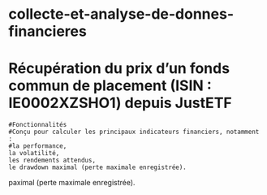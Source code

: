 # collecte-et-analyse-de-donnes-financieres

# Récupération du prix d’un fonds commun de placement (ISIN : IE0002XZSHO1) depuis JustETF
    
    #Fonctionnalités
    #Conçu pour calculer les principaux indicateurs financiers, notamment :
    #la performance,
    la volatilité,
    les rendements attendus,
    le drawdown maximal (perte maximale enregistrée).




paximal (perte maximale enregistrée).


